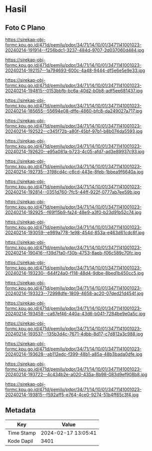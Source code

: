# Hasil

## Foto C Plano

https://sirekap-obj-formc.kpu.go.id/471d/pemilu/pdpr/34/71/14/10/01/3471141001023-20240214-191914--f256bdc1-3237-484d-9707-2d037060d484.jpg

https://sirekap-obj-formc.kpu.go.id/471d/pemilu/pdpr/34/71/14/10/01/3471141001023-20240214-192157--1a794693-600c-4a48-9444-df5e6e5e9e33.jpg

https://sirekap-obj-formc.kpu.go.id/471d/pemilu/pdpr/34/71/14/10/01/3471141001023-20240214-194815--0153bbfb-bc6a-40d2-b0b8-adf5ee681437.jpg

https://sirekap-obj-formc.kpu.go.id/471d/pemilu/pdpr/34/71/14/10/01/3471141001023-20240214-185655--55694e08-dffe-4860-bfc8-da249027a717.jpg

https://sirekap-obj-formc.kpu.go.id/471d/pemilu/pdpr/34/71/14/10/01/3471141001023-20240214-192522--c345f72b-a80f-45bf-97b1-b8b074da5593.jpg

https://sirekap-obj-formc.kpu.go.id/471d/pemilu/pdpr/34/71/14/10/01/3471141001023-20240214-192620--e95a081a-b723-4c05-afd7-ad3e89937c93.jpg

https://sirekap-obj-formc.kpu.go.id/471d/pemilu/pdpr/34/71/14/10/01/3471141001023-20240214-192735--3198cd4c-c6cd-443e-8feb-1bbea9f6640a.jpg

https://sirekap-obj-formc.kpu.go.id/471d/pemilu/pdpr/34/71/14/10/01/3471141001023-20240214-192814--0351d760-7fc5-44ff-922f-0777ab7ee59b.jpg

https://sirekap-obj-formc.kpu.go.id/471d/pemilu/pdpr/34/71/14/10/01/3471141001023-20240214-192925--f69f15b9-fa24-48e9-a3f0-b23d91b52c74.jpg

https://sirekap-obj-formc.kpu.go.id/471d/pemilu/pdpr/34/71/14/10/01/3471141001023-20240214-193059--e989a778-1e98-454d-853a-e463d61cdc8f.jpg

https://sirekap-obj-formc.kpu.go.id/471d/pemilu/pdpr/34/71/14/10/01/3471141001023-20240214-190416--f39d7fa0-f30b-4753-8aeb-f06c589c70fc.jpg

https://sirekap-obj-formc.kpu.go.id/471d/pemilu/pdpr/34/71/14/10/01/3471141001023-20240214-193230--644f24a0-f118-48d4-9dbe-8bed1b450cc5.jpg

https://sirekap-obj-formc.kpu.go.id/471d/pemilu/pdpr/34/71/14/10/01/3471141001023-20240214-193323--72998dfe-1809-4658-ac20-07ded21d454f.jpg

https://sirekap-obj-formc.kpu.go.id/471d/pemilu/pdpr/34/71/14/10/01/3471141001023-20240214-193458--ca67ef46-440a-43d6-b041-7284be9e0a5c.jpg

https://sirekap-obj-formc.kpu.go.id/471d/pemilu/pdpr/34/71/14/10/01/3471141001023-20240214-193537--135b3d4c-7671-4dbb-8d17-c7d812a3c988.jpg

https://sirekap-obj-formc.kpu.go.id/471d/pemilu/pdpr/34/71/14/10/01/3471141001023-20240214-193628--ab112edc-f399-48b1-a85a-48b3bada0dfe.jpg

https://sirekap-obj-formc.kpu.go.id/471d/pemilu/pdpr/34/71/14/10/01/3471141001023-20240214-193722--4c434b2e-a020-435a-8b98-083d9ef908b8.jpg

https://sirekap-obj-formc.kpu.go.id/471d/pemilu/pdpr/34/71/14/10/01/3471141001023-20240214-193815--f592aff5-e764-4ce0-9274-51b4ff65c3f4.jpg


## Metadata

| Key        | Value               |
| ---------- | ------------------- |
| Time Stamp | 2024-02-17 13:05:41 |
| Kode Dapil | 3401                |



